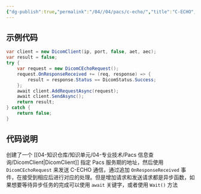 ```yaml
---
{"dg-publish":true,"permalink":"/04//04/pacs/c-echo/","title":"C-ECHO","tags":["医学软件开发","dicom","fo-dicom","pacs"]}
---
```



## 示例代码

```csharp
var client = new DicomClient(ip, port, false, aet, aec);
var result = false;
try {
	var request = new DicomCEchoRequest();
	request.OnResponseReceived += (req, response) => {  
	    result = response.Status == DicomStatus.Success;  
	};
	await client.AddRequestAsync(request);
	await client.SendAsync();
	return result;
} catch {
	return false;
}
```

## 代码说明

创建了一个 [[04-知识仓库/知识单元/04-专业技术/Pacs 信息查询/DicomClient\|DicomClient]] 指定 Pacs 服务期的地址，然后使用 `DicomCEchoRequest` 来发送 C-ECHO 通信，通过追加 `OnResponseReceived` 事件，在接受到相应后进行对应的处理。但是增加请求和发送请求都是异步函数，如果想要等待异步任务的完成可以使用 `await` 关键字，或者使用 `Wait()` 方法
